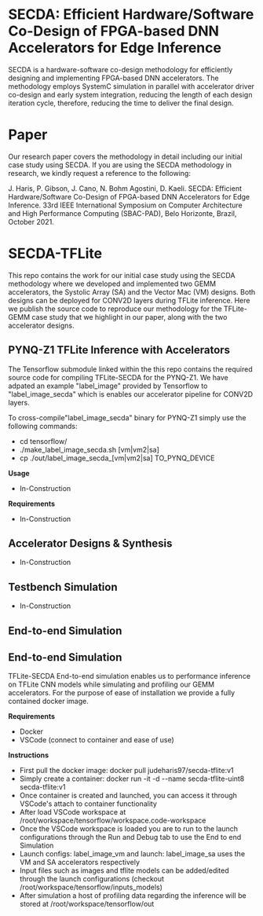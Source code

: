 # SECDA: Efficient Hardware/Software Co-Design of FPGA-based DNN Accelerators for Edge Inference
SECDA is a hardware-software co-design methodology for efficiently designing and implementing FPGA-based DNN accelerators. The methodology employs SystemC simulation in parallel with accelerator driver co-design and early system integration, reducing the length of each design iteration cycle, therefore, reducing the time to deliver the final design.

# Paper
Our research paper covers the methodology in detail including our initial case study using SECDA. If you are using the SECDA methodology in research, we kindly request a reference to the following:

J. Haris, P. Gibson, J. Cano, N. Bohm Agostini, D. Kaeli. SECDA: Efficient Hardware/Software Co-Design of FPGA-based DNN Accelerators for Edge Inference. 33rd IEEE International Symposium on Computer Architecture and High Performance Computing (SBAC-PAD), Belo Horizonte, Brazil, October 2021.

# SECDA-TFLite
This repo contains the work for our initial case study using the SECDA methodology where we developed and implemented two GEMM accelerators, the Systolic Array (SA) and the Vector Mac (VM) designs. Both designs can be deployed for CONV2D layers during TFLite inference. Here we publish the source code to reproduce our methodology for the  TFLite-GEMM case study that we highlight in our paper, along with the two accelerator designs. 

## PYNQ-Z1 TFLite Inference with Accelerators
The Tensorflow submodule linked within the this repo contains the required source code for compiling TFLite-SECDA for the PYNQ-Z1.
We have adpated an example "label_image" provided by Tensorflow to "label_image_secda" which is enables our accelerator pipeline for CONV2D layers.

To cross-compile"label_image_secda" binary for PYNQ-Z1  simply use the following commands:
* cd tensorflow/
* ./make_label_image_secda.sh [vm|vm2|sa]
* cp ./out/label_image_secda_[vm|vm2|sa] TO_PYNQ_DEVICE

**Usage**
* In-Construction

**Requirements**
* In-Construction
 

## Accelerator Designs & Synthesis 
* In-Construction


## Testbench Simulation
* In-Construction


## End-to-end Simulation
## End-to-end Simulation
TFLite-SECDA End-to-end simulation enables us to performance inference on TFLite CNN models while simulating and profiling our GEMM accelerators. For the purpose of ease of installation we provide a fully contained docker image.

**Requirements**
* Docker
* VSCode (connect to container and ease of use)

**Instructions**
* First pull the docker image: docker pull judeharis97/secda-tflite:v1
* Simply create a container: docker run -it -d --name secda-tflite-uint8 secda-tflite:v1
* Once container is created and launched, you can access it through VSCode's attach to container functionality
* After load VSCode workspace at /root/workspace/tensorflow/workspace.code-workspace
* Once the VSCode workspace is loaded you are to run to the launch configurations through the Run and Debug tab to use the End to end Simulation
* Launch configs: label_image_vm and launch: label_image_sa  uses the VM and SA accelerators respectively
* Input files such as images and tflite models can be added/edited through the launch configurations (checkout /root/workspace/tensorflow/inputs_models)
* After simulation a host of profiling data regarding the inference will be stored at /root/workspace/tensorflow/out




